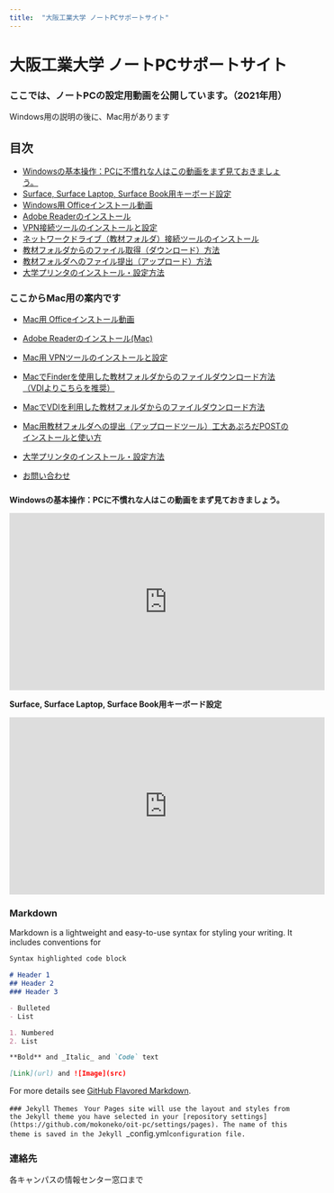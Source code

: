 ```yaml
---
title:  "大阪工業大学 ノートPCサポートサイト"
---
```

# 大阪工業大学 ノートPCサポートサイト

### ここでは、ノートPCの設定用動画を公開しています。（2021年用）

Windows用の説明の後に、Mac用があります

## 目次
- [Windowsの基本操作：PCに不慣れな人はこの動画をまず見ておきましょう。](#winbasic)
- [Surface, Surface Laptop, Surface Book用キーボード設定](#surface)
- [Windows用 Officeインストール動画](#winoffice)
- [Adobe Readerのインストール](#winadobe)
- [VPN接続ツールのインストールと設定](#winvpn)
- [ネットワークドライブ（教材フォルダ）接続ツールのインストール](#windrive)
- [教材フォルダからのファイル取得（ダウンロード）方法](#windownload)
- [教材フォルダへのファイル提出（アップロード）方法](#winupload)
- [大学プリンタのインストール・設定方法](#winprinter)

### ここからMac用の案内です
- [Mac用 Officeインストール動画](#macoffice)
- [Adobe Readerのインストール(Mac)](#macadobe)
- [Mac用 VPNツールのインストールと設定](#macvpn)
- [MacでFinderを使用した教材フォルダからのファイルダウンロード方法（VDIよりこちらを推奨）](#macdrive)
- [MacでVDIを利用した教材フォルダからのファイルダウンロード方法](#macvdi)
- [Mac用教材フォルダへの提出（アップロードツール）工大あぷろだPOSTのインストールと使い方](#macupload)
- [大学プリンタのインストール・設定方法](#macprinter)

- [お問い合わせ](#contact)


### 
**Windowsの基本操作：PCに不慣れな人はこの動画をまず見ておきましょう。**
<div id="winbasic"></div>
<iframe width="560" height="315" src="https://www.youtube.com/embed/WkTJBk9QWws" title="YouTube video player" frameborder="0" allow="accelerometer; autoplay; clipboard-write; encrypted-media; gyroscope; picture-in-picture" allowfullscreen></iframe>

**Surface, Surface Laptop, Surface Book用キーボード設定**
<div id="surface"></div>
<iframe width="560" height="315" src="https://www.youtube.com/embed/4Xmogjmm0IU" title="YouTube video player" frameborder="0" allow="accelerometer; autoplay; clipboard-write; encrypted-media; gyroscope; picture-in-picture" allowfullscreen></iframe>

### Markdown

Markdown is a lightweight and easy-to-use syntax for styling your writing. It includes conventions for
<!--
コメント
-->
```markdown
Syntax highlighted code block

# Header 1
## Header 2
### Header 3

- Bulleted
- List

1. Numbered
2. List

**Bold** and _Italic_ and `Code` text

[Link](url) and ![Image](src)
```

For more details see [GitHub Flavored Markdown](https://guides.github.com/features/mastering-markdown/).

`### Jekyll Themes
`
`Your Pages site will use the layout and styles from the Jekyll theme you have selected in your [repository settings](https://github.com/mokoneko/oit-pc/settings/pages). The name of this theme is saved in the Jekyll `_config.yml` configuration file.
`
### 連絡先
<div id="contact">各キャンパスの情報センター窓口まで</div>

